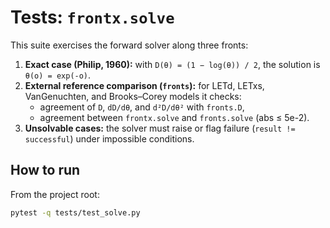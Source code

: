 # Tests: `frontx.solve`

This suite exercises the forward solver along three fronts:

1. **Exact case (Philip, 1960):** with `D(θ) = (1 − log(θ)) / 2`, the solution is
   `θ(o) = exp(-o)`.
2. **External reference comparison (`fronts`):**
   for LETd, LETxs, VanGenuchten, and Brooks–Corey models it checks:
   - agreement of `D`, `dD/dθ`, and `d²D/dθ²` with `fronts.D`,
   - agreement between `frontx.solve` and `fronts.solve` (abs ≤ 5e-2).
3. **Unsolvable cases:** the solver must raise or flag failure
   (`result != successful`) under impossible conditions.

## How to run

From the project root:

```bash
pytest -q tests/test_solve.py
